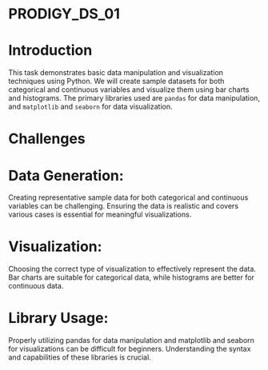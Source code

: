 # PRODIGY_DS_01
# Introduction 
This task demonstrates basic data manipulation and visualization techniques using Python. We will create sample datasets for both categorical and continuous variables and visualize them using bar charts and histograms. The primary libraries used are `pandas` for data manipulation, and `matplotlib` and `seaborn` for data visualization.
# Challenges
# Data Generation: 
Creating representative sample data for both categorical and continuous variables can be challenging. Ensuring the data is realistic and covers various cases is essential for meaningful visualizations.
# Visualization: 
Choosing the correct type of visualization to effectively represent the data. Bar charts are suitable for categorical data, while histograms are better for continuous data.
# Library Usage: 
Properly utilizing pandas for data manipulation and matplotlib and seaborn for visualizations can be difficult for beginners. Understanding the syntax and capabilities of these libraries is crucial.
